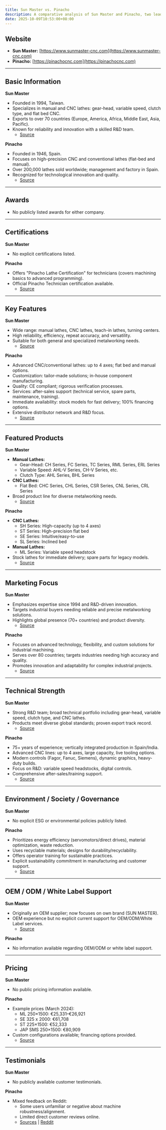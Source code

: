 ```yaml
---
title: Sun Master vs. Pinacho
description: A comparative analysis of Sun Master and Pinacho, two leading manufacturers of CNC and manual lathes, covering their basic information, awards, certifications, key features, products, marketing focus, technical strengths, ESG initiatives, OEM/ODM support, pricing, and testimonials.
date: 2025-10-09T10:53:00+08:00
---
```


## Website
- **Sun Master:** [https://www.sunmaster-cnc.com](https://www.sunmaster-cnc.com)
- **Pinacho:** [https://pinachocnc.com](https://pinachocnc.com)

---

## Basic Information

**Sun Master**
- Founded in 1994, Taiwan.
- Specializes in manual and CNC lathes: gear-head, variable speed, clutch type, and flat bed CNC.
- Exports to over 70 countries (Europe, America, Africa, Middle East, Asia, Pacific).
- Known for reliability and innovation with a skilled R&D team.
  - [Source](https://www.sunmaster-cnc.com)

**Pinacho**
- Founded in 1946, Spain.
- Focuses on high-precision CNC and conventional lathes (flat-bed and manual).
- Over 200,000 lathes sold worldwide; management and factory in Spain.
- Recognized for technological innovation and quality.
  - [Source](https://pinachocnc.com/en/company/)

---

## Awards

- No publicly listed awards for either company.

---

## Certifications

**Sun Master**
- No explicit certifications listed.

**Pinacho**
- Offers "Pinacho Lathe Certification" for technicians (covers machining basics to advanced programming).
- Official Pinacho Technician certification available.
  - [Source](https://dev.pinachocnc.com/en/uncategorized/pinacho-lathe-certification-and-training-program-a-door-to-professional-excellence/)

---

## Key Features

**Sun Master**
- Wide range: manual lathes, CNC lathes, teach-in lathes, turning centers.
- High reliability, efficiency, repeat accuracy, and versatility.
- Suitable for both general and specialized metalworking needs.
  - [Source](https://www.sunmaster-cnc.com/)

**Pinacho**
- Advanced CNC/conventional lathes: up to 4 axes; flat bed and manual options.
- Customization: tailor-made solutions; in-house component manufacturing.
- Quality: CE compliant; rigorous verification processes.
- Services: after-sales support (technical service, spare parts, maintenance, training).
- Immediate availability: stock models for fast delivery; 100% financing options.
- Extensive distributor network and R&D focus.
  - [Source](https://pinachocnc.com)

---

## Featured Products

**Sun Master**
- **Manual Lathes:**
  - Gear-Head: CH Series, FC Series, TC Series, RML Series, ERL Series
  - Variable Speed: AHL-V Series, CH-V Series, etc.
  - Clutch Type: AHL Series, BHL Series
- **CNC Lathes:**
  - Flat Bed: CHC Series, CHL Series, CSR Series, CNL Series, CRL Series
- Broad product line for diverse metalworking needs.
  - [Source](https://www.sunmaster-cnc.com)

**Pinacho**
- **CNC Lathes:**
  - SH Series: High-capacity (up to 4 axes)
  - ST Series: High-precision flat bed
  - SE Series: Intuitive/easy-to-use
  - SL Series: Inclined bed
- **Manual Lathes:**
  - ML Series: Variable speed headstock
- Stock lathes for immediate delivery; spare parts for legacy models.
  - [Source](https://pinachocnc.com)

---

## Marketing Focus

**Sun Master**
- Emphasizes expertise since 1994 and R&D-driven innovation.
- Targets industrial buyers needing reliable and precise metalworking solutions.
- Highlights global presence (70+ countries) and product diversity.
  - [Source](https://www.sunmaster-cnc.com/)

**Pinacho**
- Focuses on advanced technology, flexibility, and custom solutions for industrial machining.
- Serves over 80 countries; targets industries needing high accuracy and quality.
- Promotes innovation and adaptability for complex industrial projects.
  - [Source](https://pinachocnc.com/en/)

---

## Technical Strength

**Sun Master**
- Strong R&D team; broad technical portfolio including gear-head, variable speed, clutch type, and CNC lathes.
- Products meet diverse global standards; proven export track record.
  - [Source](https://www.sunmaster-cnc.com/)

**Pinacho**
- 75+ years of experience; vertically integrated production in Spain/India.
- Advanced CNC lines: up to 4 axes, large capacity, live tooling options.
- Modern controls (Fagor, Fanuc, Siemens), dynamic graphics, heavy-duty builds.
- Focus on R&D: variable speed headstocks, digital controls.
- Comprehensive after-sales/training support.
  - [Source](https://www.pinachocnc.com/wp-content/uploads/2023/04/Folleto-Pinacho-2023-ENG.pdf)

---

## Environment / Society / Governance

**Sun Master**
- No explicit ESG or environmental policies publicly listed.

**Pinacho**
- Prioritizes energy efficiency (servomotors/direct drives), material optimization, waste reduction.
- Uses recyclable materials; designs for durability/recyclability.
- Offers operator training for sustainable practices.
- Explicit sustainability commitment in manufacturing and customer support.
  - [Source](https://pinachocnc.com/en/general-en/environmental-impact-of-using-cnc-lathes/)

---

## OEM / ODM / White Label Support

**Sun Master**
- Originally an OEM supplier; now focuses on own brand (SUN MASTER).
- OEM experience but no explicit current support for OEM/ODM/White Label services.
  - [Source](https://www.sunmaster-cnc.com/msg/company.html)

**Pinacho**
- No information available regarding OEM/ODM or white label support.

---

## Pricing

**Sun Master**
- No public pricing information available.

**Pinacho**
- Example prices (March 2024):
    - ML 250×1500: €25,331–€26,921
    - SE 325 x 2000: €61,708
    - ST 225×1500: €52,333
    - JAP SMS 250×1500: €80,909
- Custom configurations available; financing options provided.
  - [Source](https://pinachocnc.com/en/shop/)

---

## Testimonials

**Sun Master**
- No publicly available customer testimonials.

**Pinacho**
- Mixed feedback on Reddit:
    - Some users unfamiliar or negative about machine robustness/alignment.
    - Limited direct customer reviews online.
  - [Sources](https://www.reddit.com/r/Machinists/comments/7x2yv5/anyone_has_any_experience_with_pinacho_flatbed/) | [Reddit](https://www.reddit.com/r/CNC/comments/13np45b/whats_the_crappiestworst_cnc_machines_you_ever/)